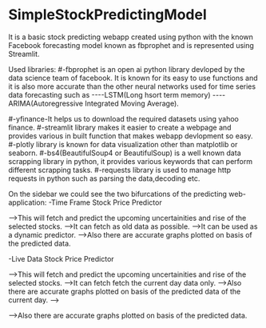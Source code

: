 # SimpleStockPredictingModel
It is a basic stock predicting webapp created using python with the known Facebook forecasting model known as fbprophet and is represented using Streamlit.

Used libraries:
  #-fbprophet is an open ai python library devloped by the data science team of facebook. It is known for its easy to use functions and it is also more accurate than the other neural networks used for time series data forecasting such as
  ----LSTM(Long hsort term memory)
  ----ARIMA(Autoregressive Integrated Moving Average).
  
  #-yfinance-It helps us to download the required datasets using yahoo finance.
  #-streamlit library makes it easier to create a webpage and provides various in built function that makes webapp devlopment so easy.
  #-plotly library is known for data visualization other than matplotlib or seaborn.
  #-bs4(BeautifulSoup4 or BeautifulSoup) is a well known data scrapping library in python, it provides various keywords that can perform different scrapping tasks.
  #-requests library is used to manage http requests in python such as parsing the data,decoding etc. 

On the sidebar we could see the two bifurcations of the predicting web-application:
  -Time Frame Stock Price Predictor
  
  -->This will fetch and predict the upcoming uncertainities and rise of the selected stocks.
  -->It can fetch as old data as possible.
  -->It can be used as a dynamic predictor.
  -->Also there are accurate graphs plotted on basis of the predicted data.
  
  -Live Data Stock Price Predictor
  
  -->This will fetch and predict the upcoming uncertainities and rise of the selected stocks.
  -->It can fetch fetch the current day data only.
  -->Also there are accurate graphs plotted on basis of the predicted data of the current day.
  -->
  
  -->Also there are accurate graphs plotted on basis of the predicted data.
